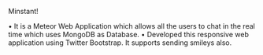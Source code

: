Minstant! 

• It is a Meteor Web Application which allows all the users to chat in the real time which uses MongoDB as Database.
• Developed this responsive web application using Twitter Bootstrap. It supports sending smileys also.
